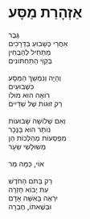 # אַזְהָרַת מַסָּע

גֶּבֶר\
אַחֲרֵי כְּשָׁבוּעַ בַּדְּרָכִים\
מַתְחִיל לְהַבְחִין\
בְּקַוֵּי הַתַּחְתּוֹנִים \
\
וְהָיָה וְנִמְשַׁךְ הַמַּסָּע\
כִּשְׁבוּעַיִם\
רוֹאֶה הוּא מוּלוֹ\
רַק זוּגוֹת שֶׁל שַׁדַּיִים\
\
וְאִם שְׁלוֹשָׁה שָׁבוּעוֹת\
נוֹתַר הוּא בָּנֶּכָר\
מִפְסַעוֹת מְהַלְּכוֹת הֵן\
מְשוּלָשֵׁי שֵׂעָר\
\
אוֹי, כַּמָּה מַר\
\
רַק בְּתֹם הַחֹדֶשׁ\
עֵת יָבוֹא חָזְרָה \
יִרְאֶה בָּאִשָּׁה אָדָם\
וּבְּשֶׁאִתּוֹ, חֶבְרָה